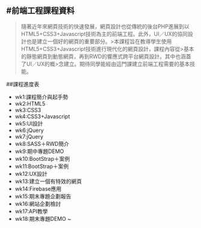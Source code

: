 #前端工程課程資料
----
>隨著近年來網頁技術的快速發展，網頁設計也從傳統的後台PHP進展到以HTML5+CSS3+Javascript技術為主的前端工程。此外，UI／UX的協同設計也是建立一個好的網頁的重要部分。>本課程旨在教導學生使用HTML5+CSS3+Javascript技術進行現代化的網頁設計，課程內容從>基本的靜態網頁到動態網頁，再到RWD的響應式跨平台網頁設計。其中也涵蓋了UI／UX的概>念建立。期待同學能經由這門課建立前端工程需要的基本技能。

##課程進度表
- wk1:課程簡介與起手勢
- wk2:HTML5
- wk3:CSS3
- wk4:CSS3+Javascript
- wk5:UI設計
- wk6:jQuery
- wk7:jQuery
- wk8:SASS＋RWD簡介
- wk9:期中專題DEMO
- wk10:BootStrap＋案例
- wk11:BootStrap＋案例
- wk12:UX設計
- wk13:建立一個有特效的網頁
- wk14:Firebase應用
- wk15:期末專題企劃報告
- wk16:網站企劃檢討
- wk17:API教學
- wk18:期末專題DEMO
~                  
